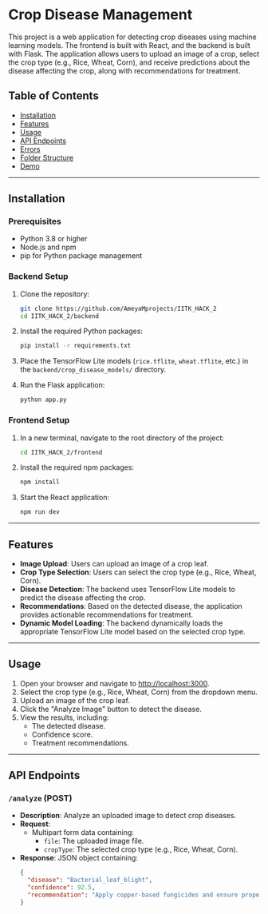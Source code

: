 # Crop Disease Management

This project is a web application for detecting crop diseases using machine learning models. The frontend is built with React, and the backend is built with Flask. The application allows users to upload an image of a crop, select the crop type (e.g., Rice, Wheat, Corn), and receive predictions about the disease affecting the crop, along with recommendations for treatment.

## Table of Contents

- [Installation](#installation)
- [Features](#features)
- [Usage](#usage)
- [API Endpoints](#api-endpoints)
- [Errors](#errors)
- [Folder Structure](#folder-structure)
- [Demo](#demo)

---

## Installation

### Prerequisites

- Python 3.8 or higher
- Node.js and npm
- pip for Python package management

### Backend Setup

1. Clone the repository:
    ```sh
    git clone https://github.com/AmeyaMprojects/IITK_HACK_2
    cd IITK_HACK_2/backend
    ```

2. Install the required Python packages:
    ```sh
    pip install -r requirements.txt
    ```

3. Place the TensorFlow Lite models (`rice.tflite`, `wheat.tflite`, etc.) in the `backend/crop_disease_models/` directory.

4. Run the Flask application:
    ```sh
    python app.py
    ```

### Frontend Setup

1. In a new terminal, navigate to the root directory of the project:
    ```sh
    cd IITK_HACK_2/frontend
    ```

2. Install the required npm packages:
    ```sh
    npm install
    ```

3. Start the React application:
    ```sh
    npm run dev
    ```

---

## Features

- **Image Upload**: Users can upload an image of a crop leaf.
- **Crop Type Selection**: Users can select the crop type (e.g., Rice, Wheat, Corn).
- **Disease Detection**: The backend uses TensorFlow Lite models to predict the disease affecting the crop.
- **Recommendations**: Based on the detected disease, the application provides actionable recommendations for treatment.
- **Dynamic Model Loading**: The backend dynamically loads the appropriate TensorFlow Lite model based on the selected crop type.

---

## Usage

1. Open your browser and navigate to [http://localhost:3000](http://localhost:3000).
2. Select the crop type (e.g., Rice, Wheat, Corn) from the dropdown menu.
3. Upload an image of the crop leaf.
4. Click the "Analyze Image" button to detect the disease.
5. View the results, including:
   - The detected disease.
   - Confidence score.
   - Treatment recommendations.

---

## API Endpoints

### `/analyze` (POST)

- **Description**: Analyze an uploaded image to detect crop diseases.
- **Request**:
  - Multipart form data containing:
    - `file`: The uploaded image file.
    - `cropType`: The selected crop type (e.g., Rice, Wheat, Corn).
- **Response**: JSON object containing:
  ```json
  {
    "disease": "Bacterial_leaf_blight",
    "confidence": 92.5,
    "recommendation": "Apply copper-based fungicides and ensure proper drainage."
  }